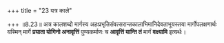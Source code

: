 +++
title = "23 यत्र काले"

+++
॥8.23॥ अत्र कालशब्दो मार्गस्य
अहःप्रभृतिसंवत्सरान्तकालाभिमानिदेवताभूयस्तया मार्गोपलक्षणार्थः यस्मिन्
मार्गे **प्रयाता योगिनो अनावृत्तिं** पुण्यकर्माणः च **आवृत्तिं यान्ति
तं** मार्गं **वक्ष्यामि** इत्यर्थः।
